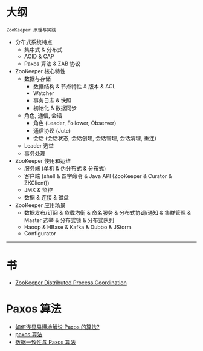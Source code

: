 
# 大纲

`ZooKeeper 原理与实践`

- 分布式系统特点
  - 集中式 & 分布式
  - ACID & CAP
  - Paxos 算法 & ZAB 协议
- ZooKeeper 核心特性
  - 数据与存储
    - 数据结构 & 节点特性 & 版本 & ACL
    - Watcher
    - 事务日志 & 快照
    - 初始化 & 数据同步
  - 角色, 通信, 会话
    - 角色 (Leader, Follower, Observer)
    - 通信协议 (Jute)
    - 会话 (会话状态, 会话创建, 会话管理, 会话清理, 重连)
  - Leader 选举
  - 事务处理
- ZooKeeper 使用和运维
  - 服务端 (单机 & 伪分布式 & 分布式)
  - 客户端 (shell & 四字命令 & Java API (ZooKeeper & Curator & ZKClient))
  - JMX & 监控
  - 数据 & 连接 & 磁盘
- ZooKeeper 应用场景
  - 数据发布/订阅 & 负载均衡 & 命名服务 & 分布式协调/通知 & 集群管理 & Master 选举 & 分布式锁 & 分布式队列
  - Haoop & HBase & Kafka & Dubbo & JStorm
  - Configurator

---

# 书

- [ZooKeeper Distributed Process Coordination](https://t.hao0.me/files/zookeeper.pdf)

# Paxos 算法

- [如何浅显易懂地解说 Paxos 的算法?](https://www.zhihu.com/question/19787937)
- [paxos 算法](https://www.processon.com/view/59c2295ae4b0bc4fef8a436d)
- [数据一致性与 Paxos 算法](https://my.oschina.net/fileoptions/blog/1825760)
